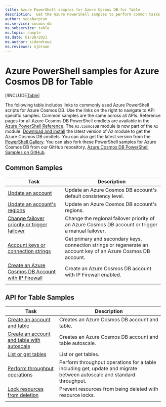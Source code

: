```yaml
---
title: Azure PowerShell samples for Azure Cosmos DB for Table
description:  Get the Azure PowerShell samples to perform common tasks in Azure Cosmos DB for Table
author: seesharprun
ms.service: cosmos-db
ms.subservice: table
ms.topic: sample
ms.date: 01/20/2021
ms.author: sidandrews
ms.reviewer: mjbrown
---
```


# Azure PowerShell samples for Azure Cosmos DB for Table
[!INCLUDE[Table](../includes/appliesto-table.md)]

The following table includes links to commonly used Azure PowerShell scripts for Azure Cosmos DB. Use the links on the right to navigate to API specific samples. Common samples are the same across all APIs. Reference pages for all Azure Cosmos DB PowerShell cmdlets are available in the [Azure PowerShell Reference](/powershell/module/az.cosmosdb). The `Az.CosmosDB` module is now part of the `Az` module. [Download and install](/powershell/azure/install-az-ps) the latest version of Az module to get the Azure Cosmos DB cmdlets. You can also get the latest version from the [PowerShell Gallery](https://www.powershellgallery.com/packages/Az/5.4.0). You can also fork these PowerShell samples for Azure Cosmos DB from our GitHub repository, [Azure Cosmos DB PowerShell Samples on GitHub](https://github.com/Azure/azure-docs-powershell-samples/tree/master/cosmosdb).

## Common Samples

|Task | Description |
|---|---|
|[Update an account](../scripts/powershell/common/account-update.md?toc=%2fpowershell%2fmodule%2ftoc.json)| Update an Azure Cosmos DB account's default consistency level. |
|[Update an account's regions](../scripts/powershell/common/update-region.md?toc=%2fpowershell%2fmodule%2ftoc.json)| Update an Azure Cosmos DB account's regions. |
|[Change failover priority or trigger failover](../scripts/powershell/common/failover-priority-update.md?toc=%2fpowershell%2fmodule%2ftoc.json)| Change the regional failover priority of an Azure Cosmos DB account or trigger a manual failover. |
|[Account keys or connection strings](../scripts/powershell/common/keys-connection-strings.md?toc=%2fpowershell%2fmodule%2ftoc.json)| Get primary and secondary keys, connection strings or regenerate an account key of an Azure Cosmos DB account. |
|[Create an Azure Cosmos DB Account with IP Firewall](../scripts/powershell/common/firewall-create.md?toc=%2fpowershell%2fmodule%2ftoc.json)| Create an Azure Cosmos DB account with IP Firewall enabled. |
|||

## API for Table Samples

|Task | Description |
|---|---|
|[Create an account and table](../scripts/powershell/table/create.md?toc=%2fpowershell%2fmodule%2ftoc.json)| Creates an Azure Cosmos DB account and table. |
|[Create an account and table with autoscale](../scripts/powershell/table/autoscale.md?toc=%2fpowershell%2fmodule%2ftoc.json)| Creates an Azure Cosmos DB account and table autoscale. |
|[List or get tables](../scripts/powershell/table/list-get.md?toc=%2fpowershell%2fmodule%2ftoc.json)| List or get tables. |
|[Perform throughput operations](../scripts/powershell/table/throughput.md?toc=%2fpowershell%2fmodule%2ftoc.json)| Perform throughput operations for a table including get, update and migrate between autoscale and standard throughput. |
|[Lock resources from deletion](../scripts/powershell/table/lock.md?toc=%2fpowershell%2fmodule%2ftoc.json)| Prevent resources from being deleted with resource locks. |
|||
